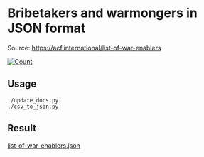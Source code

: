 # Bribetakers and warmongers in JSON format

Source: https://acf.international/list-of-war-enablers

[![Count](https://img.shields.io/badge/count-7390-red)](https://acf.international/list-of-war-enablers)

## Usage

```
./update_docs.py
./csv_to_json.py
```

## Result

[list-of-war-enablers.json](https://raw.githubusercontent.com/sirekanian/list-of-war-enablers/master/list-of-war-enablers.json)

